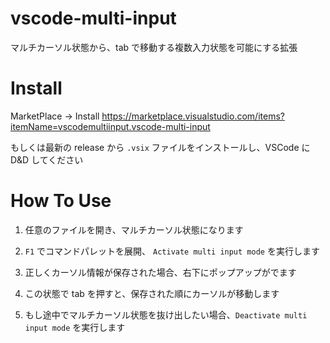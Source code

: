 # vscode-multi-input
マルチカーソル状態から、tab で移動する複数入力状態を可能にする拡張

# Install
MarketPlace -> Install
https://marketplace.visualstudio.com/items?itemName=vscodemultiinput.vscode-multi-input

もしくは最新の release から `.vsix` ファイルをインストールし、VSCode に D&D してください

# How To Use
1. 任意のファイルを開き、マルチカーソル状態になります

2. `F1` でコマンドパレットを展開、 `Activate multi input mode` を実行します

3. 正しくカーソル情報が保存された場合、右下にポップアップがでます

4. この状態で tab を押すと、保存された順にカーソルが移動します

5. もし途中でマルチカーソル状態を抜け出したい場合、`Deactivate multi input mode` を実行します
